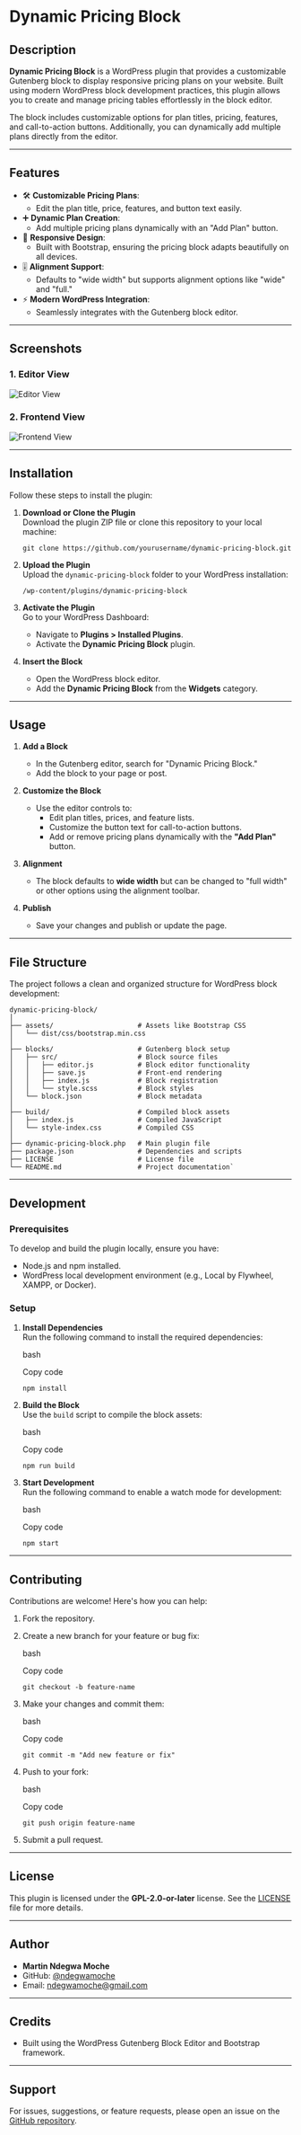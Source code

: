 # **Dynamic Pricing Block**

## **Description**

**Dynamic Pricing Block** is a WordPress plugin that provides a customizable Gutenberg block to display responsive pricing plans on your website. Built using modern WordPress block development practices, this plugin allows you to create and manage pricing tables effortlessly in the block editor.

The block includes customizable options for plan titles, pricing, features, and call-to-action buttons. Additionally, you can dynamically add multiple plans directly from the editor.

----------

## **Features**

-   🛠 **Customizable Pricing Plans**:
    -   Edit the plan title, price, features, and button text easily.
-   ➕ **Dynamic Plan Creation**:
    -   Add multiple pricing plans dynamically with an "Add Plan" button.
-   🎨 **Responsive Design**:
    -   Built with Bootstrap, ensuring the pricing block adapts beautifully on all devices.
-   🎚 **Alignment Support**:
    -   Defaults to "wide width" but supports alignment options like "wide" and "full."
-   ⚡ **Modern WordPress Integration**:
    -   Seamlessly integrates with the Gutenberg block editor.

----------

## **Screenshots**

### 1. Editor View

![Editor View](https://raw.githubusercontent.com/ndegwamoche/dynamic-pricing-block/main/dynamic-pricing-block-editor.png)

### 2. Frontend View

![Frontend View](https://raw.githubusercontent.com/ndegwamoche/dynamic-pricing-block/main/dynamic-pricing-block-frontview.png)

----------

## **Installation**

Follow these steps to install the plugin:

1.  **Download or Clone the Plugin**  
    Download the plugin ZIP file or clone this repository to your local machine:
    
    `git clone https://github.com/yourusername/dynamic-pricing-block.git` 
    
2.  **Upload the Plugin**  
    Upload the `dynamic-pricing-block` folder to your WordPress installation:
    
    `/wp-content/plugins/dynamic-pricing-block` 
    
3.  **Activate the Plugin**  
    Go to your WordPress Dashboard:
    
    -   Navigate to **Plugins > Installed Plugins**.
    -   Activate the **Dynamic Pricing Block** plugin.
4.  **Insert the Block**
    
    -   Open the WordPress block editor.
    -   Add the **Dynamic Pricing Block** from the **Widgets** category.

----------

## **Usage**

1.  **Add a Block**
    
    -   In the Gutenberg editor, search for "Dynamic Pricing Block."
    -   Add the block to your page or post.
2.  **Customize the Block**
    
    -   Use the editor controls to:
        -   Edit plan titles, prices, and feature lists.
        -   Customize the button text for call-to-action buttons.
        -   Add or remove pricing plans dynamically with the **"Add Plan"** button.
3.  **Alignment**
    
    -   The block defaults to **wide width** but can be changed to "full width" or other options using the alignment toolbar.
4.  **Publish**
    
    -   Save your changes and publish or update the page.

----------

## **File Structure**

The project follows a clean and organized structure for WordPress block development:

```
dynamic-pricing-block/
│
├── assets/                     # Assets like Bootstrap CSS
│   └── dist/css/bootstrap.min.css
│
├── blocks/                     # Gutenberg block setup
│   ├── src/                    # Block source files
│   │   ├── editor.js           # Block editor functionality
│   │   ├── save.js             # Front-end rendering
│   │   ├── index.js            # Block registration
│   │   └── style.scss          # Block styles
│   └── block.json              # Block metadata
│
├── build/                      # Compiled block assets
│   ├── index.js                # Compiled JavaScript
│   └── style-index.css         # Compiled CSS
│
├── dynamic-pricing-block.php   # Main plugin file
├── package.json                # Dependencies and scripts
├── LICENSE                     # License file
└── README.md                   # Project documentation` 
```
----------

## **Development**

### **Prerequisites**

To develop and build the plugin locally, ensure you have:

-   Node.js and npm installed.
-   WordPress local development environment (e.g., Local by Flywheel, XAMPP, or Docker).

### **Setup**

1.  **Install Dependencies**  
    Run the following command to install the required dependencies:
    
    bash
    
    Copy code
    
    `npm install` 
    
2.  **Build the Block**  
    Use the `build` script to compile the block assets:
    
    bash
    
    Copy code
    
    `npm run build` 
    
3.  **Start Development**  
    Run the following command to enable a watch mode for development:
    
    bash
    
    Copy code
    
    `npm start` 
    

----------

## **Contributing**

Contributions are welcome! Here's how you can help:

1.  Fork the repository.
2.  Create a new branch for your feature or bug fix:
    
    bash
    
    Copy code
    
    `git checkout -b feature-name` 
    
3.  Make your changes and commit them:
    
    bash
    
    Copy code
    
    `git commit -m "Add new feature or fix"` 
    
4.  Push to your fork:
    
    bash
    
    Copy code
    
    `git push origin feature-name` 
    
5.  Submit a pull request.

----------

## **License**

This plugin is licensed under the **GPL-2.0-or-later** license. See the [LICENSE](LICENSE) file for more details.

----------

## **Author**

-   **Martin Ndegwa Moche**
-   GitHub: [@ndegwamoche](https://github.com/ndegwamoche)
-   Email: ndegwamoche@gmail.com

----------

## **Credits**

-   Built using the WordPress Gutenberg Block Editor and Bootstrap framework.

----------

## **Support**

For issues, suggestions, or feature requests, please open an issue on the [GitHub repository](https://github.com/ndegwamoche/dynamic-pricing-block/issues).
